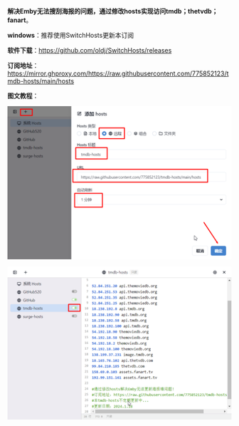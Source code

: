**解决Emby无法搜刮海报的问题，通过修改hosts实现访问tmdb；thetvdb；fanart**。

**windows**：推荐使用SwitchHosts更新本订阅



**软件下载**：https://github.com/oldj/SwitchHosts/releases

**订阅地址**：https://mirror.ghproxy.com/https://raw.githubusercontent.com/775852123/tmdb-hosts/main/hosts

**图文教程**：

![](1.png)

![](2.png)
